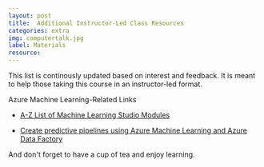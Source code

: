 ```yaml
---
layout: post
title:  Additional Instructor-Led Class Resources
categories: extra
img: computertalk.jpg
label: Materials
resource:
---
```


This list is continously updated based on interest and feedback.  It is meant to help those taking this course in an instructor-led format.

Azure Machine Learning-Related Links

* [A-Z List of Machine Learning Studio Modules](https://msdn.microsoft.com/en-us/library/azure/dn906033.aspx)

* [Create predictive pipelines using Azure Machine Learning and Azure Data Factory](https://docs.microsoft.com/en-us/azure/data-factory/data-factory-azure-ml-batch-execution-activity)


And don't forget to have a cup of tea and enjoy learning.